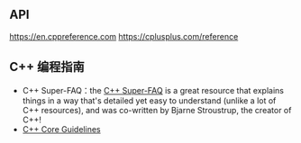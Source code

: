 ## API
https://en.cppreference.com
https://cplusplus.com/reference


## C++ 编程指南
- C++ Super-FAQ：the [C++ Super-FAQ](https://isocpp.org/faq) is a great resource that explains things in a way that's detailed yet easy to understand (unlike a lot of C++ resources), and was co-written by Bjarne Stroustrup, the creator of C++!
- [C++ Core Guidelines](http://isocpp.github.io/CppCoreGuidelines/CppCoreGuidelines)